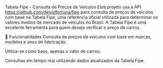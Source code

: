 Tabela Fipe - Consulta de Preços de Veículos
Este projeto usa a API https://github.com/deividfortuna/fipe para consulta de preços de veículos com base na Tabela Fipe, uma referência oficial utilizada para determinar os valores médios de mercado de veículos no Brasil. A Tabela Fipe é uma excelente ferramenta para quem deseja verificar o preço de carros.

📌 Funcionalidades
Consulta de preços de veículos com base em marcas, modelos e anos de fabricação.

Utiliza-se como base, apenas o valor de carros.

Consultas em tempo real utilizando dados atualizados da Tabela Fipe.
